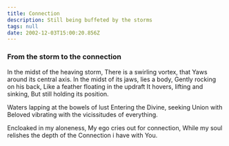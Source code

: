 ```yaml
---
title: Connection
description: Still being buffeted by the storms
tags: null
date: 2002-12-03T15:00:20.856Z
---
```


<div class="poem">

<h3> From the storm to the connection</h3>

In the midst of the heaving storm,
There is a swirling vortex, that
Yaws around its central axis.
In the midst of its jaws, lies a body,
Gently rocking on his back,
Like a feather floating in the updraft
It hovers, lifting and sinking,
But still holding its position.

Waters lapping at the bowels of lust
Entering the Divine,
seeking Union with Beloved
vibrating with the vicissitudes of everything.

Encloaked in my aloneness,
My ego cries out for connection,
While my soul relishes the depth of the
Connection i have with You.

</div>
